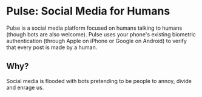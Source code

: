 # Pulse: Social Media for Humans

Pulse is a social media platform focused on humans talking to humans (though bots are also welcome).  Pulse uses your phone's existing biometric authentication (through Apple on iPhone or Google on Android) to verify that every post is made by a human.

## Why?
Social media is flooded with bots pretending to be people to annoy, divide and enrage us.  